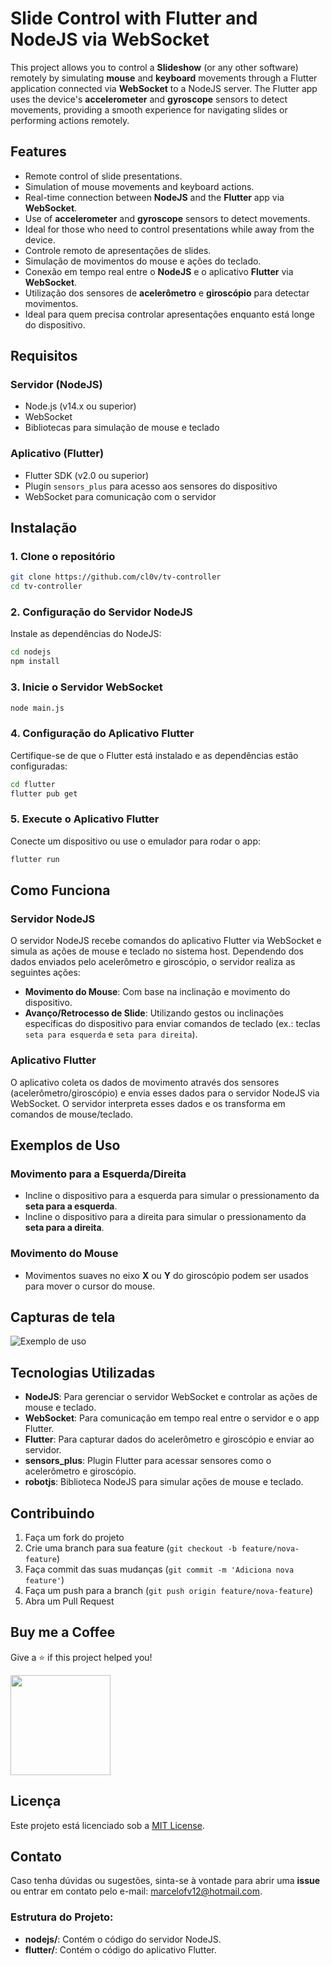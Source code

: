 # Slide Control with Flutter and NodeJS via WebSocket

This project allows you to control a **Slideshow** (or any other software) remotely by simulating **mouse** and **keyboard** movements through a Flutter application connected via **WebSocket** to a NodeJS server. The Flutter app uses the device's **accelerometer** and **gyroscope** sensors to detect movements, providing a smooth experience for navigating slides or performing actions remotely.

## Features

- Remote control of slide presentations.
- Simulation of mouse movements and keyboard actions.
- Real-time connection between **NodeJS** and the **Flutter** app via **WebSocket**.
- Use of **accelerometer** and **gyroscope** sensors to detect movements.
- Ideal for those who need to control presentations while away from the device.
- Controle remoto de apresentações de slides.
- Simulação de movimentos do mouse e ações do teclado.
- Conexão em tempo real entre o **NodeJS** e o aplicativo **Flutter** via **WebSocket**.
- Utilização dos sensores de **acelerômetro** e **giroscópio** para detectar movimentos.
- Ideal para quem precisa controlar apresentações enquanto está longe do dispositivo.

## Requisitos

### Servidor (NodeJS)

- Node.js (v14.x ou superior)
- WebSocket
- Bibliotecas para simulação de mouse e teclado

### Aplicativo (Flutter)

- Flutter SDK (v2.0 ou superior)
- Plugin `sensors_plus` para acesso aos sensores do dispositivo
- WebSocket para comunicação com o servidor

## Instalação

### 1. Clone o repositório

```bash
git clone https://github.com/cl0v/tv-controller
cd tv-controller
```

### 2. Configuração do Servidor NodeJS

Instale as dependências do NodeJS:

```bash
cd nodejs
npm install
```

### 3. Inicie o Servidor WebSocket

```bash
node main.js
```

### 4. Configuração do Aplicativo Flutter

Certifique-se de que o Flutter está instalado e as dependências estão configuradas:

```bash
cd flutter
flutter pub get
```

### 5. Execute o Aplicativo Flutter

Conecte um dispositivo ou use o emulador para rodar o app:

```bash
flutter run
```

## Como Funciona

### Servidor NodeJS

O servidor NodeJS recebe comandos do aplicativo Flutter via WebSocket e simula as ações de mouse e teclado no sistema host. Dependendo dos dados enviados pelo acelerômetro e giroscópio, o servidor realiza as seguintes ações:

- **Movimento do Mouse**: Com base na inclinação e movimento do dispositivo.
- **Avanço/Retrocesso de Slide**: Utilizando gestos ou inclinações específicas do dispositivo para enviar comandos de teclado (ex.: teclas `seta para esquerda` e `seta para direita`).

### Aplicativo Flutter

O aplicativo coleta os dados de movimento através dos sensores (acelerômetro/giroscópio) e envia esses dados para o servidor NodeJS via WebSocket. O servidor interpreta esses dados e os transforma em comandos de mouse/teclado.

## Exemplos de Uso

### Movimento para a Esquerda/Direita

- Incline o dispositivo para a esquerda para simular o pressionamento da **seta para a esquerda**.
- Incline o dispositivo para a direita para simular o pressionamento da **seta para a direita**.

### Movimento do Mouse

- Movimentos suaves no eixo **X** ou **Y** do giroscópio podem ser usados para mover o cursor do mouse.

## Capturas de tela
![Exemplo de uso](/screenshots/output.gif)

## Tecnologias Utilizadas

- **NodeJS**: Para gerenciar o servidor WebSocket e controlar as ações de mouse e teclado.
- **WebSocket**: Para comunicação em tempo real entre o servidor e o app Flutter.
- **Flutter**: Para capturar dados do acelerômetro e giroscópio e enviar ao servidor.
- **sensors_plus**: Plugin Flutter para acessar sensores como o acelerômetro e giroscópio.
- **robotjs**: Biblioteca NodeJS para simular ações de mouse e teclado.

## Contribuindo

1. Faça um fork do projeto
2. Crie uma branch para sua feature (`git checkout -b feature/nova-feature`)
3. Faça commit das suas mudanças (`git commit -m 'Adiciona nova feature'`)
4. Faça um push para a branch (`git push origin feature/nova-feature`)
5. Abra um Pull Request

## Buy me a Coffee

Give a ⭐️ if this project helped you!

<a href="https://www.patreon.com/cl0v">
  <img src="https://c5.patreon.com/external/logo/become_a_patron_button@2x.png" width="160">
</a>

## Licença

Este projeto está licenciado sob a [MIT License](LICENSE).

## Contato

Caso tenha dúvidas ou sugestões, sinta-se à vontade para abrir uma **issue** ou entrar em contato pelo e-mail: [marcelofv12@hotmail.com](mailto:marcelofv12@hotmail.com).

### Estrutura do Projeto:

- **nodejs/**: Contém o código do servidor NodeJS.
- **flutter/**: Contém o código do aplicativo Flutter.
